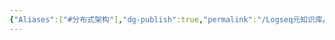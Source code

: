 ```yaml
---
{"Aliases":["#分布式架构"],"dg-publish":true,"permalink":"/Logseq元知识库/pages/分布式架构/","dgPassFrontmatter":true}
---
```



